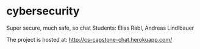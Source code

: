 # cybersecurity
Super secure, much safe, so chat
Students: Elias Rabl, Andreas Lindlbauer

The project is hosted at: http://cs-capstone-chat.herokuapp.com/
